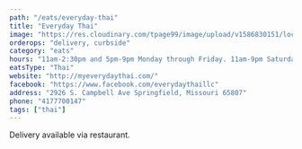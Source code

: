 ```yaml
---
path: "/eats/everyday-thai"
title: "Everyday Thai"
image: "https://res.cloudinary.com/tpage99/image/upload/v1586830151/local417eats/local417eatslogo.png"
orderops: "delivery, curbside"
category: "eats"
hours: "11am-2:30pm and 5pm-9pm Monday through Friday. 11am-9pm Saturday and Sunday"
eatsType: "Thai"
website: "http://myeverydaythai.com/"
facebook: "https://www.facebook.com/everydaythaillc"
address: "2926 S. Campbell Ave Springfield, Missouri 65807"
phone: "4177700147"
tags: ["thai"]
---
```


Delivery available via restaurant.
